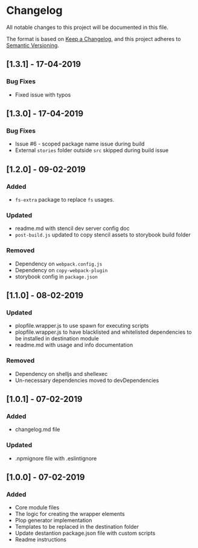 # Changelog
All notable changes to this project will be documented in this file.

The format is based on [Keep a Changelog](https://keepachangelog.com/en/1.0.0/),
and this project adheres to [Semantic Versioning](https://semver.org/spec/v2.0.0.html).

## [1.3.1] - 17-04-2019
### Bug Fixes
- Fixed issue with typos

## [1.3.0] - 17-04-2019
### Bug Fixes
- Issue #6 - scoped package name issue during build
- External `stories` folder outside `src` skipped during build issue

## [1.2.0] - 09-02-2019
### Added
- `fs-extra` package to replace `fs` usages.

### Updated
- readme.md with stencil dev server config doc
- `post-build.js` updated to copy stencil assets to storybook build folder

### Removed
- Dependency on `webpack.config.js`
- Dependency on `copy-webpack-plugin`
- storybook config in `package.json`

## [1.1.0] - 08-02-2019
### Updated
- plopfile.wrapper.js to use spawn for executing scripts
- plopfile.wrapper.js to have blacklisted and whitelisted dependencies to be installed in destination module
- readme.md with usage and info documentation

### Removed
- Dependency on shelljs and shellexec
- Un-necessary dependencies moved to devDependencies

## [1.0.1] - 07-02-2019
### Added
- changelog.md file

### Updated
- .npmignore file with .eslintignore

## [1.0.0] - 07-02-2019
### Added
- Core module files
- The logic for creating the wrapper elements
- Plop generator implementation
- Templates to be replaced in the destination folder
- Update destantion package.json file with custom scripts
- Readme instructions